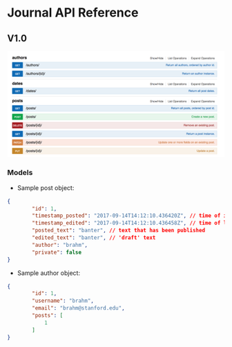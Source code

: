 # Journal API Reference
## V1.0

![Reference](APIReference.png)
### Models

* Sample post object:
```json
{
        "id": 1,
        "timestamp_posted": "2017-09-14T14:12:10.436420Z", // time of initial posting
        "timestamp_edited": "2017-09-14T14:12:10.436458Z", // time of last edit
        "posted_text": "banter", // text that has been published
        "edited_text": "banter", // 'draft' text
        "author": "brahm",
        "private": false
}
```

* Sample author object:
```json
{
        "id": 1,
        "username": "brahm",
        "email": "brahm@stanford.edu",
        "posts": [
            1
        ]
}
```

